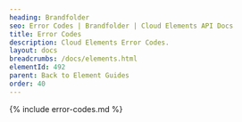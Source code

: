 ```yaml
---
heading: Brandfolder
seo: Error Codes | Brandfolder | Cloud Elements API Docs
title: Error Codes
description: Cloud Elements Error Codes.
layout: docs
breadcrumbs: /docs/elements.html
elementId: 492
parent: Back to Element Guides
order: 40
---
```


{% include error-codes.md %}
